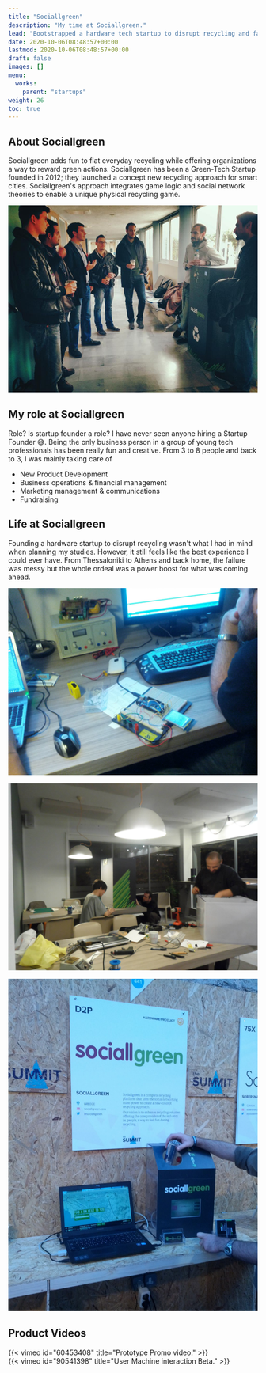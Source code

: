 ```yaml
---
title: "Sociallgreen"
description: "My time at Sociallgreen."
lead: "Bootstrapped a hardware tech startup to disrupt recycling and failed."
date: 2020-10-06T08:48:57+00:00
lastmod: 2020-10-06T08:48:57+00:00
draft: false
images: []
menu:
  works:
    parent: "startups"
weight: 26
toc: true
---
```


## About Sociallgreen

Sociallgreen adds fun to flat everyday recycling while offering organizations a way to reward green actions. Sociallgreen has been a Green-Tech Startup founded in 2012; they launched a concept new recycling approach for smart cities. Sociallgreen's approach integrates game logic and social network theories to enable a unique physical recycling game.

![Introducing Sociallgreen](sociallgreen-3.jpg "Discussing with users")

## My role at Sociallgreen

Role? Is startup founder a role? I have never seen anyone hiring a Startup Founder :sweat_smile:. Being the only business person in a group of young tech professionals has been really fun and creative. From 3 to 8 people and back to 3, I was mainly taking care of

* New Product Development
* Business operations & financial management
* Marketing management & communications
* Fundraising

## Life at Sociallgreen

 Founding a hardware startup to disrupt recycling wasn't what I had in mind when planning my studies. However, it still feels like the best experience I could ever have. From Thessaloniki to Athens and back home, the failure was messy but the whole ordeal was a power boost for what was coming ahead.

 ![Sneak peek](sociallgreen-1.jpg "Sociallgreen Lab sneak peek")

 ![Team working](sociallgreen-2.jpg "Dressing up a Prototype")

 ![Sociallgreen booth at Web Summit](sociallgreen-4.jpg "Exhibiting at Web Summit 2013")

 <!--![Sociallgreen Mobile App](sociallgreen-3.png "Mobile App Prototype")-->

## Product Videos

{{< vimeo id="60453408" title="Prototype Promo video." >}}
<br>
{{< vimeo id="90541398" title="User Machine interaction Beta." >}}
